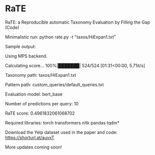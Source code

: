 # RaTE
RaTE: a Reproducible automatic Taxonomy Evaluation by Filling the Gap (Code)

Minimalistic run:
python rate.py -t "taxos/HiExpan1.txt"

Sample output:

Using MPS backend.

Calculating score...
100%|███████| 524/524 [01:31<00:00,  5.71it/s]

Taxonomy path: taxos/HiExpan1.txt

Pattern path: custom_queries/default_queries.txt

Evaluation model: bert_base

Number of predictions per query: 10

RaTE score: 0.4961832061068702


Required libraries:
torch
transformers
nltk
pandas
tqdm*


Download the Yelp dataset used in the paper and code: https://shorturl.at/auvxT

More updates coming soon!

